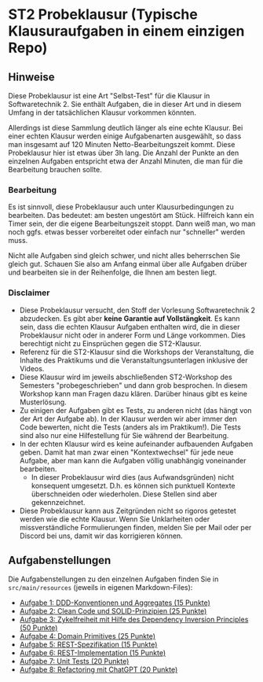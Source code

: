 # ST2 Probeklausur (Typische Klausuraufgaben in einem einzigen Repo)

## Hinweise

Diese Probeklausur ist eine Art "Selbst-Test" für die Klausur in Softwaretechnik 2. Sie enthält 
Aufgaben, die in dieser Art und in diesem Umfang in der tatsächlichen Klausur vorkommen könnten.

Allerdings ist diese Sammlung deutlich länger als eine echte Klausur. Bei einer echten Klausur
werden einige Aufgabenarten ausgewählt, so dass man insgesamt auf 120 Minuten Netto-Bearbeitungszeit 
kommt. Diese Probeklausur hier ist etwas über 3h lang. Die Anzahl der Punkte an den einzelnen 
Aufgaben entspricht etwa der Anzahl Minuten, die man für die Bearbeitung brauchen sollte. 


### Bearbeitung

Es ist sinnvoll, diese Probeklausur auch unter Klausurbedingungen zu bearbeiten. Das bedeutet:
am besten ungestört am Stück. Hilfreich kann ein Timer sein, der die eigene Bearbeitungszeit
stoppt. Dann weiß man, wo man noch ggfs. etwas besser vorbereitet oder einfach nur "schneller" 
werden muss.

Nicht alle Aufgaben sind gleich schwer, und nicht alles beherrschen Sie gleich gut. Schauen
Sie also am Anfang einmal über alle Aufgaben drüber und bearbeiten sie in der Reihenfolge, die
Ihnen am besten liegt.


### Disclaimer

* Diese Probeklausur versucht, den Stoff der Vorlesung Softwaretechnik 2 abzudecken. Es gibt aber
  **keine Garantie auf Vollstängkeit**. Es kann sein, dass die echten Klausur Aufgaben enthalten 
  wird, die in dieser Probeklausur nicht oder in anderer Form und Länge vorkommen. Dies berechtigt nicht
  zu Einsprüchen gegen die ST2-Klausur. 
* Referenz für die ST2-Klausur sind die Workshops der Veranstaltung, die Inhalte des Praktikums 
  und die Veranstaltungsunterlagen inklusive der Videos.
* Diese Klausur wird im jeweils abschließenden ST2-Workshop des Semesters "probegeschrieben" und
  dann grob besprochen. In diesem Workshop kann man Fragen dazu klären. Darüber hinaus gibt es
  keine Musterlösung.
* Zu einigen der Aufgaben gibt es Tests, zu anderen nicht (das hängt von der Art der Aufgabe ab). 
  In der Klausur werden wir aber immer den Code bewerten, nicht die Tests (anders als im 
  Praktikum!). Die Tests sind also nur eine Hilfestellung für Sie während der Bearbeitung.
* In der echten Klausur wird es keine aufeinander aufbauenden Aufgaben geben. Damit hat man zwar
  einen "Kontextwechsel" für jede neue Aufgabe, aber man kann die Aufgaben völlig unabhängig 
  voneinander bearbeiten. 
  - In dieser Probeklausur wird dies (aus Aufwandsgründen) nicht konsequent umgesetzt. 
    D.h. es können sich punktuell Kontexte überschneiden oder wiederholen. Diese Stellen 
    sind aber gekennzeichnet.
* Diese Probeklausur kann aus Zeitgründen nicht so rigoros getestet werden wie die echte Klausur.
  Wenn Sie Unklarheiten oder missverständliche Formulierungen finden, melden Sie per Mail oder
  per Discord bei uns, damit wir das korrigieren können.


## Aufgabenstellungen

Die Aufgabenstellungen zu den einzelnen Aufgaben finden Sie in `src/main/resources` (jeweils in
eigenen Markdown-Files):

* [Aufgabe 1: DDD-Konventionen und Aggregates (15 Punkte)](./src/main/resources/a1_ddd_conventions_and_aggregates.md)
* [Aufgabe 2: Clean Code und SOLID-Prinzipien (25 Punkte)](./src/main/resources/a2_clean_code_and_solid.md)
* [Aufgabe 3: Zykelfreiheit mit Hilfe des Dependency Inversion Principles (50 Punkte)](./src/main/resources/a3_dip_zykelfreiheit.md)
* [Aufgabe 4: Domain Primitives (25 Punkte)](./src/main/resources/a4_domain_primitives.md)
* [Aufgabe 5: REST-Spezifikation (15 Punkte)](./src/main/resources/a5_rest_spezifikation.md)
* [Aufgabe 6: REST-Implementation (15 Punkte)](./src/main/resources/a6_rest_implementation.md)
* [Aufgabe 7: Unit Tests (20 Punkte)](./src/main/resources/a7_unit_tests.md)
* [Aufgabe 8: Refactoring mit ChatGPT (20 Punkte)](./src/main/resources/a8_chatgpt_refactoring.md)
